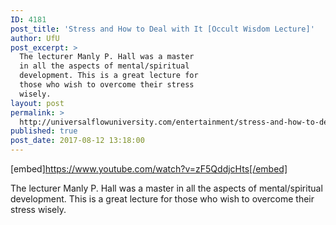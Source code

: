 ```yaml
---
ID: 4181
post_title: 'Stress and How to Deal with It [Occult Wisdom Lecture]'
author: UfU
post_excerpt: >
  The lecturer Manly P. Hall was a master
  in all the aspects of mental/spiritual
  development. This is a great lecture for
  those who wish to overcome their stress
  wisely.
layout: post
permalink: >
  http://universalflowuniversity.com/entertainment/stress-and-how-to-deal-with-it-occult-wisdom-lecture/
published: true
post_date: 2017-08-12 13:18:00
---
```

[embed]https://www.youtube.com/watch?v=zF5QddjcHts[/embed]<br>
<p>The lecturer Manly P. Hall was a master in all the aspects of mental/spiritual development. This is a great lecture for those who wish to overcome their stress wisely.</p>